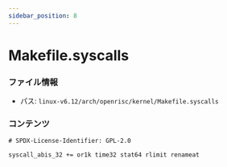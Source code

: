 ```yaml
---
sidebar_position: 8
---
```

# Makefile.syscalls

### ファイル情報

- パス: `linux-v6.12/arch/openrisc/kernel/Makefile.syscalls`

### コンテンツ

```syscalls
# SPDX-License-Identifier: GPL-2.0

syscall_abis_32 += or1k time32 stat64 rlimit renameat

```
